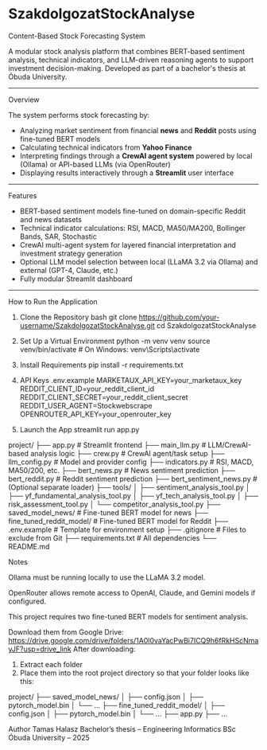 # SzakdolgozatStockAnalyse


Content-Based Stock Forecasting System

A modular stock analysis platform that combines BERT-based sentiment analysis, technical indicators, and LLM-driven reasoning agents to support investment decision-making. Developed as part of a bachelor's thesis at Óbuda University.

---

Overview

The system performs stock forecasting by:
- Analyzing market sentiment from financial **news** and **Reddit** posts using fine-tuned BERT models
- Calculating technical indicators from **Yahoo Finance**
- Interpreting findings through a **CrewAI agent system** powered by local (Ollama) or API-based LLMs (via OpenRouter)
- Displaying results interactively through a **Streamlit** user interface

---

Features

-  BERT-based sentiment models fine-tuned on domain-specific Reddit and news datasets
-  Technical indicator calculations: RSI, MACD, MA50/MA200, Bollinger Bands, SAR, Stochastic
-  CrewAI multi-agent system for layered financial interpretation and investment strategy generation
-  Optional LLM model selection between local (LLaMA 3.2 via Ollama) and external (GPT-4, Claude, etc.)
-  Fully modular Streamlit dashboard

---

How to Run the Application

1. Clone the Repository
bash
git clone https://github.com/your-username/SzakdolgozatStockAnalyse.git
cd SzakdolgozatStockAnalyse

2. Set Up a Virtual Environment
python -m venv venv
source venv/bin/activate       # On Windows: venv\Scripts\activate

3. Install Requirements
pip install -r requirements.txt

4. API Keys
.env.example
MARKETAUX_API_KEY=your_marketaux_key
REDDIT_CLIENT_ID=your_reddit_client_id
REDDIT_CLIENT_SECRET=your_reddit_client_secret
REDDIT_USER_AGENT=Stockwebscrape
OPENROUTER_API_KEY=your_openrouter_key

5. Launch the App
streamlit run app.py

project/
├── app.py                          # Streamlit frontend
├── main_llm.py                     # LLM/CrewAI-based analysis logic
├── crew.py                         # CrewAI agent/task setup
├── llm_config.py                   # Model and provider config
├── indicators.py                   # RSI, MACD, MA50/200, etc.
├── bert_news.py                    # News sentiment prediction
├── bert_reddit.py                  # Reddit sentiment prediction
├── bert_sentiment_news.py          # (Optional separate loader)
├── tools/
│   ├── sentiment_analysis_tool.py
│   ├── yf_fundamental_analysis_tool.py
│   ├── yf_tech_analysis_tool.py
│   ├── risk_assessment_tool.py
│   └── competitor_analysis_tool.py
├── saved_model_news/               # Fine-tuned BERT model for news
├── fine_tuned_reddit_model/        # Fine-tuned BERT model for Reddit
├── .env.example                    # Template for environment setup
├── .gitignore                      # Files to exclude from Git
├── requirements.txt                # All dependencies
└── README.md

Notes

Ollama must be running locally to use the LLaMA 3.2 model.

OpenRouter allows remote access to OpenAI, Claude, and Gemini models if configured.

This project requires two fine-tuned BERT models for sentiment analysis.

Download them from Google Drive:
https://drive.google.com/drive/folders/1A0l0vaYacPwBi7ICQ9h6fRkHScNmayJF?usp=drive_link
After downloading:

1. Extract each folder
2. Place them into the root project directory so that your folder looks like this:

project/
├── saved_model_news/
│ ├── config.json
│ ├── pytorch_model.bin
│ └── ...
├── fine_tuned_reddit_model/
│ ├── config.json
│ ├── pytorch_model.bin
│ └── ...
├── app.py
├── ...

Author
Tamas Halasz
Bachelor’s thesis – Engineering Informatics BSc
Óbuda University – 2025

